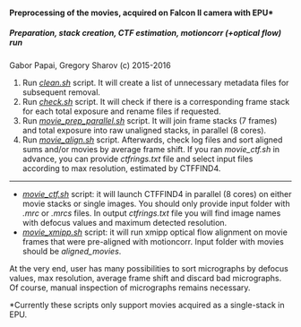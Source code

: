 #### Preprocessing of the movies, acquired on Falcon II camera with EPU*
##### Preparation, stack creation, CTF estimation, motioncorr (+optical flow) run

Gabor Papai, Gregory Sharov (c) 2015-2016

1. Run *[clean.sh](clean.sh)* script. It will create a list of unnecessary metadata files for subsequent removal.
2. Run *[check.sh](check.sh)* script. It will check if there is a corresponding frame stack for each total exposure and rename files if requested.
3. Run *[movie_prep_parallel.sh](movie_prep_parallel.sh)* script. It will join frame stacks (7 frames) and total exposure into raw unaligned stacks, in parallel (8 cores).
4. Run *[movie_align.sh](movie_align.sh)* script. Afterwards, check log files and sort aligned sums and/or movies by average frame shift. If you ran *movie_ctf.sh* in advance, you can provide *ctfrings.txt* file and select input files according to max resolution, estimated by CTFFIND4.
 
---

  * *[movie_ctf.sh](movie_ctf.sh)* script: it will launch CTFFIND4 in parallel (8 cores) on either movie stacks or single images. You should only provide input folder with *.mrc* or *.mrcs* files. In output *ctfrings.txt* file you will find image names with defocus values and maximum detected resolution.
  * *[movie_xmipp.sh](movie_xmipp.sh)* script: it will run xmipp optical flow alignment on movie frames that were pre-aligned with motioncorr. Input folder with movies should be *aligned_movies*.

At the very end, user has many possibilities to sort micrographs by defocus values, max resolution, average frame shift and discard bad micrographs. Of course, manual inspection of micrographs remains necessary.

*Currently these scripts only support movies acquired as a single-stack in EPU.

